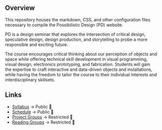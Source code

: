 ## Overview

This repository houses the markdown, CSS, and other configuration files necessary to compile the Possibilistic Design (PD) website.

PD is a design seminar that explores the intersection of critical design, speculative design, design production, and storytelling to probe a more responsible and exciting future. 

The course encourages critical thinking about our perception of objects and space while offering technical skill development in visual programming, visual design, electronics prototyping, and fabrication. Students will gain the expertise to craft interactive and data-driven objects and installations, while having the freedom to tailor the course to their individual interests and interdisciplinary skillsets.

## Links

- [Syllabus](https://docs.google.com/document/d/1Sz5BclN2PcHnZEZRZBskNB2Tb1fvUTuoPNS4wZ6QwCI/edit?usp=drive_link) → Public 💁
- [Schedule](https://docs.google.com/document/d/1GrEQ68dV2t3_zGlAu0imVJ5yQUAcyWHt4ADtgmmQae8/edit?usp=drive_link) → Public 💁
- [Project Groups](https://docs.google.com/spreadsheets/d/18kqxHrwZKL39GRA9WOp-RburERF-gLCMojU2OqElsao/edit?usp=drive_link) → Restricted 🙅
- [Reading Groups](https://docs.google.com/spreadsheets/d/181aM9Epjsjf6Fjg_lV0inbXSmdqiGP1rh7xKj9u4F-U/edit?usp=drive_link) → Restricted 🙅
